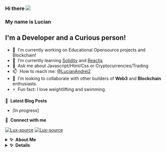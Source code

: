 ### Hi there <a href="https://www.gautamkrishnar.com/"><img src="https://media.giphy.com/media/hvRJCLFzcasrR4ia7z/giphy.gif" width="25px"></a>

### My name is Lucian

## I'm a Developer and a Curious person!

- 🔭 &nbsp;I’m currently working on Educational Opensource projects and Blockchain!
- 🌱 &nbsp;I’m currently learning [Solidity](https://solidity-es.readthedocs.io/es/latest/) and [Reactjs](https://es.reactjs.org/)
- 💬 &nbsp;Ask me about Javascript/Html/Css or Cryptocurrencies/Trading
- 📫 &nbsp;How to reach me: [@LucianAndrei2](https://twitter.com/LucianAndrei2)
- 👯 &nbsp;I’m looking to collaborate with other builders of **Web3** and **Blockchain** enthusiasts.
- ⚡ &nbsp;Fun fact: I love weightlifting and swimming.

📕 &nbsp;**Latest Blog Posts**

<!-- BLOG-POST-LIST:START -->

- [In progress]
<!-- BLOG-POST-LIST:END -->

🔗 &nbsp;**Connect with me**

<p align="left">
<a href="https://twitter.com/LucianAndrei2" target="blank"><img align="center" src="https://raw.githubusercontent.com/rahuldkjain/github-profile-readme-generator/master/src/images/icons/Social/twitter.svg" alt="Lux-source" height="30" width="40" /></a>
<a href="www.linkedin.com/in/lucian-andrei-negoita" target="blank"><img align="center" src="https://raw.githubusercontent.com/rahuldkjain/github-profile-readme-generator/master/src/images/icons/Social/linked-in-alt.svg" alt="Lux-source" height="30" width="40" /></a>

<br />
<details>
  <summary><b>✨&nbsp;&nbsp;About&nbsp;Me</b></summary>
  <br/>

I am a Junior Developer learning in public and enjoying the process. I'm a weightlifter and I also enjoy swimming since I was younger.

### Opensource Contributions

Most of my projects are released as open-source on GitHub, and currently I'm trying to contribute to this projects:

- [Devpill.me](https://github.com/dcbuild3r/devpill.me)

</details>

<details>
    <summary><b>✨&nbsp;&nbsp;Details</b></summary>
    
</a> <a href="https://www.w3.org/html/" target="_blank"> <img src="https://raw.githubusercontent.com/devicons/devicon/master/icons/html5/html5-original-wordmark.svg" alt="html5" width="40" height="40"/> <a href="https://www.w3schools.com/css/" target="_blank"> <img src="https://raw.githubusercontent.com/devicons/devicon/master/icons/css3/css3-original-wordmark.svg" alt="css3" width="40" height="40"/> </a> <a href="https://developer.mozilla.org/en-US/docs/Web/JavaScript" target="_blank"> <img src="https://raw.githubusercontent.com/devicons/devicon/master/icons/javascript/javascript-original.svg" alt="javascript" width="40" height="40"/>

- Solidity

</details>

